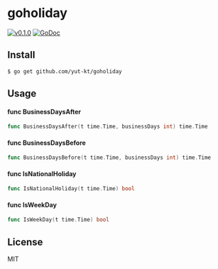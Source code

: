 # goholiday

[![v0.1.0](https://img.shields.io/badge/package-v0.1.0-ff69b4.svg)]()
[![GoDoc](https://godoc.org/github.com/yut-kt/goholiday?status.svg)](https://godoc.org/github.com/yut-kt/goholiday)

## Install
```bash
$ go get github.com/yut-kt/goholiday
```

## Usage

#### func  BusinessDaysAfter

```go
func BusinessDaysAfter(t time.Time, businessDays int) time.Time
```

#### func  BusinessDaysBefore

```go
func BusinessDaysBefore(t time.Time, businessDays int) time.Time
```

#### func  IsNationalHoliday

```go
func IsNationalHoliday(t time.Time) bool
```

#### func  IsWeekDay

```go
func IsWeekDay(t time.Time) bool
```

## License
MIT

